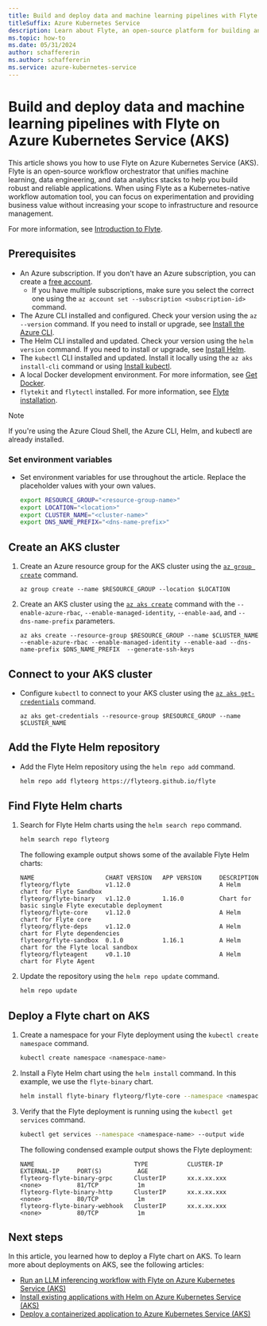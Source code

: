 ```yaml
---
title: Build and deploy data and machine learning pipelines with Flyte on Azure Kubernetes Service (AKS)
titleSuffix: Azure Kubernetes Service
description: Learn about Flyte, an open-source platform for building and deploying data and machine learning pipelines on Azure Kubernetes Service (AKS).
ms.topic: how-to
ms.date: 05/31/2024
author: schaffererin
ms.author: schaffererin
ms.service: azure-kubernetes-service
---
```


# Build and deploy data and machine learning pipelines with Flyte on Azure Kubernetes Service (AKS)

This article shows you how to use Flyte on Azure Kubernetes Service (AKS). Flyte is an open-source workflow orchestrator that unifies machine learning, data engineering, and data analytics stacks to help you build robust and reliable applications. When using Flyte as a Kubernetes-native workflow automation tool, you can focus on experimentation and providing business value without increasing your scope to infrastructure and resource management.

For more information, see [Introduction to Flyte](https://docs.flyte.org/en/latest/introduction.html).

## Prerequisites

* An Azure subscription. If you don't have an Azure subscription, you can create a [free account](https://azure.microsoft.com/free).
  * If you have multiple subscriptions, make sure you select the correct one using the `az account set --subscription <subscription-id>` command.
* The Azure CLI installed and configured. Check your version using the `az --version` command. If you need to install or upgrade, see [Install the Azure CLI](https://docs.microsoft.com/cli/azure/install-azure-cli).
* The Helm CLI installed and updated. Check your version using the `helm version` command. If you need to install or upgrade, see [Install Helm](https://helm.sh/docs/intro/install/).
* The `kubectl` CLI installed and updated. Install it locally using the `az aks install-cli` command or using [Install kubectl](https://kubernetes.io/docs/tasks/tools/install-kubectl/).
* A local Docker development environment. For more information, see [Get Docker](https://docs.docker.com/get-docker/).
* `flytekit` and `flytectl` installed. For more information, see [Flyte installation](https://flyte-next.readthedocs.io/en/latest/introduction.html#installation).

> [!NOTE]
> If you're using the Azure Cloud Shell, the Azure CLI, Helm, and kubectl are already installed.

### Set environment variables

* Set environment variables for use throughout the article. Replace the placeholder values with your own values.

    ```bash
    export RESOURCE_GROUP="<resource-group-name>"
    export LOCATION="<location>"
    export CLUSTER_NAME="<cluster-name>"
    export DNS_NAME_PREFIX="<dns-name-prefix>"
    ```

## Create an AKS cluster

1. Create an Azure resource group for the AKS cluster using the [`az group create`][az-group-create] command.

    ```azurecli-interactive
    az group create --name $RESOURCE_GROUP --location $LOCATION
    ```

2. Create an AKS cluster using the [`az aks create`][az-aks-create] command with the `--enable-azure-rbac`, `--enable-managed-identity`, `--enable-aad`, and `--dns-name-prefix` parameters.

    ```azurecli-interactive
    az aks create --resource-group $RESOURCE_GROUP --name $CLUSTER_NAME --enable-azure-rbac --enable-managed-identity --enable-aad --dns-name-prefix $DNS_NAME_PREFIX  --generate-ssh-keys
    ```

## Connect to your AKS cluster

* Configure `kubectl` to connect to your AKS cluster using the [`az aks get-credentials`][az-aks-get-credentials] command.

    ```azurecli-interactive
    az aks get-credentials --resource-group $RESOURCE_GROUP --name $CLUSTER_NAME
    ```

## Add the Flyte Helm repository

* Add the Flyte Helm repository using the `helm repo add` command.

    ```bash
    helm repo add flyteorg https://flyteorg.github.io/flyte
    ```

## Find Flyte Helm charts

1. Search for Flyte Helm charts using the `helm search repo` command.

    ```bash
    helm search repo flyteorg
    ```

    The following example output shows some of the available Flyte Helm charts:

    ```output
    NAME                    CHART VERSION   APP VERSION     DESCRIPTION
    flyteorg/flyte          v1.12.0                         A Helm chart for Flyte Sandbox
    flyteorg/flyte-binary   v1.12.0         1.16.0          Chart for basic single Flyte executable deployment
    flyteorg/flyte-core     v1.12.0                         A Helm chart for Flyte core
    flyteorg/flyte-deps     v1.12.0                         A Helm chart for Flyte dependencies
    flyteorg/flyte-sandbox  0.1.0           1.16.1          A Helm chart for the Flyte local sandbox
    flyteorg/flyteagent     v0.1.10                         A Helm chart for Flyte Agent
    ```

2. Update the repository using the `helm repo update` command.

    ```bash
    helm repo update
    ```

## Deploy a Flyte chart on AKS

1. Create a namespace for your Flyte deployment using the `kubectl create namespace` command.

    ```bash
    kubectl create namespace <namespace-name>
    ```

2. Install a Flyte Helm chart using the `helm install` command. In this example, we use the `flyte-binary` chart.

    ```bash
    helm install flyte-binary flyteorg/flyte-core --namespace <namespace-name>
    ```

3. Verify that the Flyte deployment is running using the `kubectl get services` command.

    ```bash
    kubectl get services --namespace <namespace-name> --output wide
    ```

    The following condensed example output shows the Flyte deployment:

    ```output
    NAME                            TYPE           CLUSTER-IP     EXTERNAL-IP     PORT(S)          AGE
    flyteorg-flyte-binary-grpc      ClusterIP      xx.x.xx.xxx    <none>          81/TCP           1m
    flyteorg-flyte-binary-http      ClusterIP      xx.x.xx.xxx    <none>          80/TCP           1m
    flyteorg-flyte-binary-webhook   ClusterIP      xx.x.xx.xxx    <none>          80/TCP           1m
    ```

## Next steps

In this article, you learned how to deploy a Flyte chart on AKS. To learn more about deployments on AKS, see the following articles:

* [Run an LLM inferencing workflow with Flyte on Azure Kubernetes Service (AKS)](./llm-workflow-flyte.md)
* [Install existing applications with Helm on Azure Kubernetes Service (AKS)](./kubernetes-helm.md)
* [Deploy a containerized application to Azure Kubernetes Service (AKS)](./tutorial-kubernetes-deploy-application.md)

<!-- LINKS -->
[az-group-create]: /cli/azure/group#az-group-create
[az-aks-create]: /cli/azure/aks#az-aks-create
[az-aks-get-credentials]: /cli/azure/aks#az-aks-get-credentials
